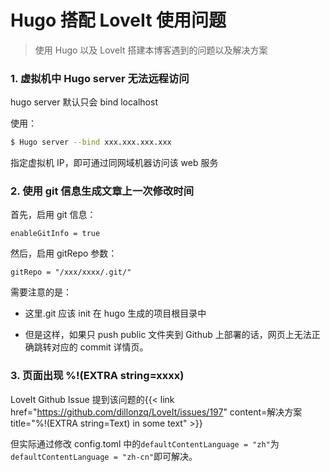 # Hugo 搭配 LoveIt 使用问题


>使用 Hugo 以及 LoveIt 搭建本博客遇到的问题以及解决方案

<!--more-->

### 1. 虚拟机中 Hugo server 无法远程访问

hugo server 默认只会 bind localhost

使用：

```bash
$ Hugo server --bind xxx.xxx.xxx.xxx
```

指定虚拟机 IP，即可通过同网域机器访问该 web 服务

### 2. 使用 git 信息生成文章上一次修改时间

首先，启用 git 信息：

```
enableGitInfo = true
```

然后，启用 gitRepo 参数：

```
gitRepo = "/xxx/xxxx/.git/"
```

需要注意的是：

- 这里.git 应该 init 在 hugo 生成的项目根目录中

- 但是这样，如果只 push public 文件夹到 Github 上部署的话，网页上无法正确跳转对应的 commit 详情页。

### 3. 页面出现 %!(EXTRA string=xxxx)

LoveIt Github Issue 提到该问题的{{< link href="https://github.com/dillonzq/LoveIt/issues/197" content=解决方案 title="%!(EXTRA string=Text) in some text" >}}

但实际通过修改 config.toml 中的`defaultContentLanguage = "zh"`为`defaultContentLanguage = "zh-cn"`即可解决。
